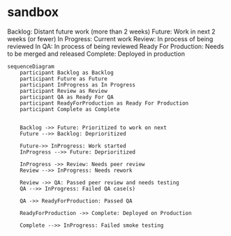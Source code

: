 # sandbox

Backlog: Distant future work (more than 2 weeks)
Future: Work in next 2 weeks (or fewer)
In Progress: Current work
Review: In process of being reviewed
In QA: In process of being reviewed
Ready For Production: Needs to be merged and released
Complete: Deployed in production


```mermaid
sequenceDiagram 
    participant Backlog as Backlog
    participant Future as Future
    participant InProgress as In Progress
    participant Review as Review
    participant QA as Ready For QA 
    participant ReadyForProduction as Ready For Production
    participant Complete as Complete


    Backlog ->> Future: Prioritized to work on next
    Future -->> Backlog: Deprioritized 
    
    Future->> InProgress: Work started
    InProgress -->> Future: Deprioritized
    
    InProgress ->> Review: Needs peer review
    Review -->> InProgress: Needs rework

    Review ->> QA: Passed peer review and needs testing
    QA -->> InProgress: Failed QA case(s)

    QA ->> ReadyForProduction: Passed QA

    ReadyForProduction ->> Complete: Deployed on Production

    Complete -->> InProgress: Failed smoke testing
```

